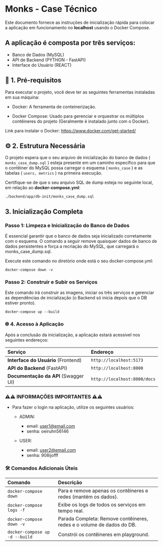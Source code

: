 # Monks - Case Técnico

Este documento fornece as instruções de inicialização rápida para colocar a aplicação em funcionamento no **localhost** usando o Docker Compose.

## A aplicação é composta por três serviços: 

- Banco de Dados (MySQL)
- API de Backend (PYTHON - FastAPI)
- Interface do Usuário (REACT)

## 🚀 1. Pré-requisitos

Para executar o projeto, você deve ter as seguintes ferramentas instaladas em sua máquina:

- Docker: A ferramenta de conteinerização.

- Docker Compose: Usado para gerenciar e orquestrar os múltiplos contêineres do projeto (Geralmente é instalado junto com o Docker).

Link para instalar o Docker: https://www.docker.com/get-started/

## ⚙️ 2. Estrutura Necessária

O projeto espera que o seu arquivo de inicialização do banco de dados ( <code>monks_case_dump.sql</code> ) esteja presente em um caminho específico para que o contêiner do MySQL possa carregar o esquema ( <code>monks_case</code> ) e as tabelas ( <code>users, metrics</code> ) na primeira execução.

Certifique-se de que o seu arquivo SQL de dump esteja no seguinte local, em relação ao <strong>docker-compose.yml</strong>:

<code>./backend/app/db-init/monks_case_dump.sql</code>

## 3. Inicialização Completa

### Passo 1: Limpeza e Inicialização do Banco de Dados

É essencial garantir que o banco de dados seja inicializado corretamente com o esquema. O comando a seguir remove quaisquer dados de banco de dados persistentes e força a recriação do MySQL, que carregará o monks_case_dump.sql.

Execute este comando no diretório onde está o seu docker-compose.yml:

```
docker-compose down -v
```

### Passo 2: Construir e Subir os Serviços

Este comando irá construir as imagens, iniciar os três serviços e gerenciar as dependências de inicialização (o Backend só inicia depois que o DB estiver pronto).

```
docker-compose up --build
```

### 🌐 4. Acesso à Aplicação

Após a conclusão da inicialização, a aplicação estará acessível nos seguintes endereços:

| Serviço | Endereço |
| :--- | :--- |
| **Interface do Usuário** (Frontend) | `http://localhost:5173` |
| **API do Backend** (FastAPI) | `http://localhost:8000` |
| **Documentação da API** (Swagger UI) | `http://localhost:8000/docs` |

### ⚠️⚠️ INFORMAÇÕES IMPORTANTES ⚠️⚠️

- Para fazer o login na aplicação, utilize os seguintes usuários:

    - ADMIN:
        
        - email: user1@email.com
        - senha: oeiruhn56146

    - USER:

        - email: user2@email.com
        - senha: 908ijofff 

### 🛠️ Comandos Adicionais Úteis

| Comando | Descrição |
| :--- | :--- |
| `docker-compose down` | Para e remove apenas os contêineres e redes (mantém os dados). |
| `docker-compose logs -f` | Exibe os logs de todos os serviços em tempo real. |
| `docker-compose down -v` | Parada Completa: Remove contêineres, redes e o volume de dados do DB. |
| `docker-compose up -d --build` | Constrói os contêineres em playground. |